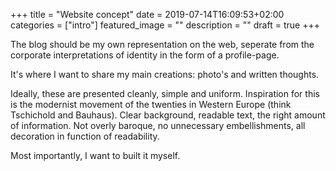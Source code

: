 +++
title =  "Website concept"
date = 2019-07-14T16:09:53+02:00
categories = ["intro"]
featured_image = ""
description = ""
draft = true
+++

The blog should be my own representation on the web, seperate from the corporate interpretations of identity in the form of a profile-page.

It's where I want to share my main creations: photo's and written thoughts.

Ideally, these are presented cleanly, simple and uniform. Inspiration for this is the modernist movement of the twenties in Western Europe (think Tschichold and Bauhaus). Clear background, readable text, the right amount of information. Not overly baroque, no unnecessary embellishments, all decoration in function of readability.

Most importantly, I want to built it myself.

<!--more-->